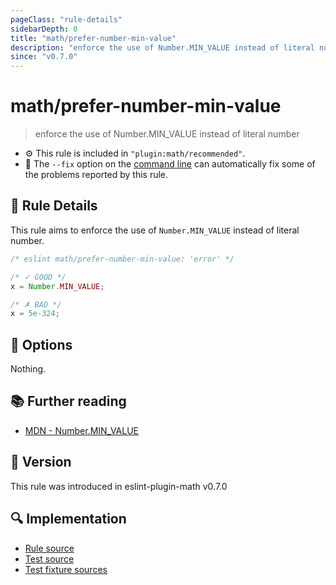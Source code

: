 ```yaml
---
pageClass: "rule-details"
sidebarDepth: 0
title: "math/prefer-number-min-value"
description: "enforce the use of Number.MIN_VALUE instead of literal number"
since: "v0.7.0"
---
```


# math/prefer-number-min-value

> enforce the use of Number.MIN_VALUE instead of literal number

- ⚙️ This rule is included in `"plugin:math/recommended"`.
- 🔧 The `--fix` option on the [command line](https://eslint.org/docs/user-guide/command-line-interface#fixing-problems) can automatically fix some of the problems reported by this rule.

## 📖 Rule Details

This rule aims to enforce the use of `Number.MIN_VALUE` instead of literal number.

<eslint-code-block fix>

<!-- eslint-skip -->

```js
/* eslint math/prefer-number-min-value: 'error' */

/* ✓ GOOD */
x = Number.MIN_VALUE;

/* ✗ BAD */
x = 5e-324;
```

</eslint-code-block>

## 🔧 Options

Nothing.

## 📚 Further reading

- [MDN - Number.MIN_VALUE](https://developer.mozilla.org/en-US/docs/Web/JavaScript/Reference/Global_Objects/Number/MIN_VALUE)

## 🚀 Version

This rule was introduced in eslint-plugin-math v0.7.0

## 🔍 Implementation

- [Rule source](https://github.com/ota-meshi/eslint-plugin-math/blob/main/src/rules/prefer-number-min-value.ts)
- [Test source](https://github.com/ota-meshi/eslint-plugin-math/blob/main/tests/src/rules/prefer-number-min-value.ts)
- [Test fixture sources](https://github.com/ota-meshi/eslint-plugin-math/tree/main/tests/fixtures/rules/prefer-number-min-value)
